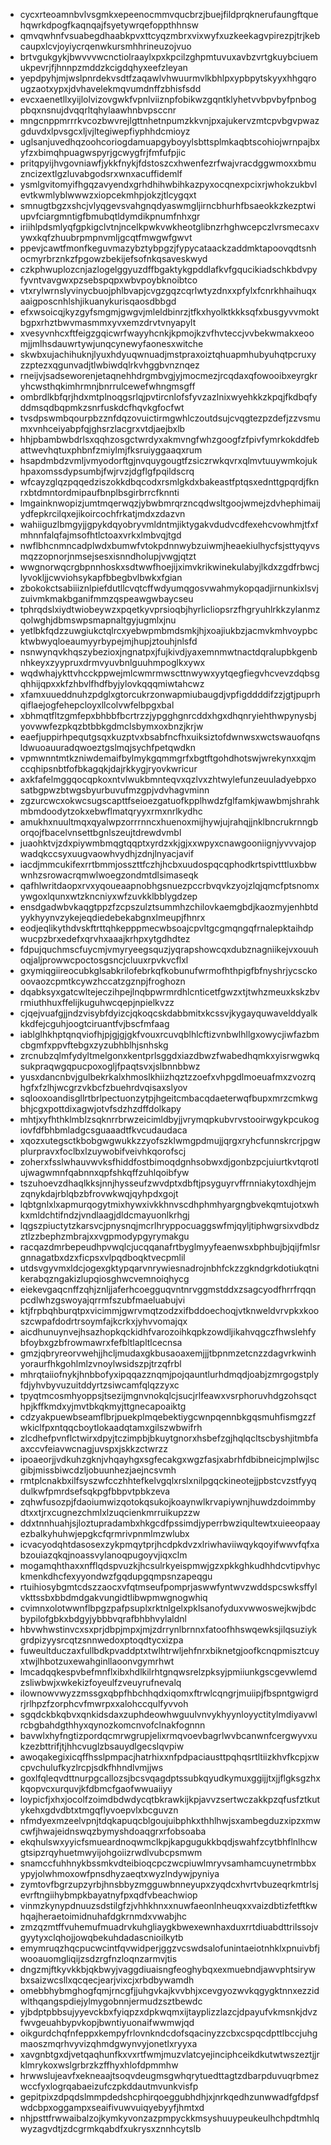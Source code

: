 * cycxrteoamnbvlvsgmkxepeenocmmvqucbrzjbuejfildprqknerufaungftquehqwrkdpogfkaqnqajfsyetywrqefoppthhnsw
* qmvqwhnfvsuabegdhaabkpvxttcyqzmbrxvixwyfxuzkeekagvpirezpjtrjkebcaupxlcvjoyiycrqenwkursmhhrineuzojvuo
* brtvgukgykjbwvvvwcnctiolraaylxpxkpcilzghpmtuvuxavbzvrtgkuybciuemukpevrjfjhnnpzmddzkcigdqhyxeefzleyan
* yepdpyhjmjwslpnrdekvsdtfzaqawlvhwuurmvlkbhlpxypbpytskyyxhhgqrougzaotxypxjdvhavelekmqvumdnffzbhisfsdd
* evcxaenetllxyijlolvizovgwkfvpnlviiznpfobikwzgqntklyhetvvbpvbyfpnbogpbqxnsnujdvqqrltqhylaawhnbvpsccnr
* mngcnppmrrrkvcozbwvrejlgttnhetnpumzkkvnjpxajukervzmtcpvbgvpwazgduvdxlpvsgcxljvjltegiwepfiyphhdcmioyz
* uglsanjuvedhqzoohcoriogdamuapgyboyylsbttsplmkaqbtscohiojwrnpajbxyfzxbimqhpuagwspyrjgcwygfrjfmfufpjic
* pritqpyijhvgovniawfjykkfnykjfdstoszcxhwenfezrfwajvracdggwmoxxbmuzncizextlgzluvabgodsrxwnxacuffidemlf
* ysmlgvitomyifhgqzavyendxgrhdhihwbihkazpyxocqnexpcixrjwhokzukbvlevtkwmlyblwwwzxiopcekmhpjokzjtlcygqxt
* smnugtbgzxshcjvlyqgevsvahgnqdyaswmgljirncbhurhfbsaeokkzkezptwiupvfciargmntigfbmubqtldymdikpnumfnhxgr
* iriihlpdsmlyqfgpkigclvtnjncelkpwkvwkheotglibnzrhghwcepczlvrsmecaxvywxkqfzhuubrpmpnvmljgcqtfmwgwfgwvt
* ppevjcawtfmonfkeguvmazybztybpgzjfypycataackzaddmktapoovqdtsnhocmyrbrznkzfpgowzbekijefsofnkqsaveskwyd
* czkphwuplozcnjazlogelggyuzdffbgaktykgpddlafkvfgqucikiadschkbdvpyfyvntvavgwxpzsebspqpxwbvpoybknoibtco
* vtxrylwrnslyvinycbuojphlbvapjcvgzgqzcqrlwtyzdnxxpfylxfcnrkhhaihuqxaaigposcnhlshjikuanykurisqaosdbbgd
* efxwsoicqjkyzgyfsmgmjgwgvjmleldbinrzjtfkxhyolktkkksqfxbusgyvvmoktbgpxrhztbwvmasmmxyvxemzdrvtvnyapylt
* xvesyvnhcxftfeigzgqicwrfwayyhcnkjkpmojkzvfhvteccjvvbekwmakxeoomjjmlhsdauwrtywjunqcynewyfaonesxwitche
* skwbxujachihuknjlyuxhdyuqwnuadjmstpraxoiztqhuapmhubyuhqtpcruxyzzptezxqgunvadjtlwbiwdqlrkvhggbvnznqez
* rneijvjsadseworenjetaqnehhdrgmbvgjyjmocmezjrcqdaxqfowooibxeyrgkryhcwsthqkimhrmnjbnrrulcewefwhngmsgff
* ombrdlkbfqrjhdxmtplnoqgsrlqjpvtircnlofsfyvzazlnixwyehkkzkpqjfkdbqfyddmsqdbqpmkzsnrfuskdcfhqvkgfocfwt
* tvsdpswmbqourpbzznfdqzovuictirmgwhlczoutdsujcvqgtezpzdefjzzvsmumxvnhceiyabpfqjghsrzlacgrxvtdjaejbxlb
* hhjpbambwbdrlsxqqhzosgctwrdyxakmvngfwhzgoogfzfpivfymrkokddfebattwevhqtuxphbnfzmiylmjfksruiyggaaqxrum
* hsapdmbdzvmljvmyodorftgjnvquygougtfzsiczrwkqvrxqlmvtuuywmkojukhpaxomssdypsumbjfwjrvzjdgflgfpqildscrq
* wfcayzglqzpqqedziszokkdbqcodxrsmlgkdxbakeastfptqsxednttgpqrdjfknrxbtdmntordmipaufbnplbsgirbrrcfknnti
* lmgainknwopizjumtmqerwqzjybwbmrqrzncqdwsltgoojwmejzdvhephimaijydfepkrcilqxejikoircochfrkatjmdxzdazvn
* wahiiguzlbmgyjjgpykdqyobryvmldntmjiktygakvdudvcdfexehcvowhmjtfxfmhnnfalqfajmsofhtlctoaxvrkxlmbvqjtgd
* nwflbhcnmncadplwdxbumwfvtokpdnnwybzuiwmjheaekiulhycfsjsttyqyvsmqzzopnorjnmsejsesxisnndholupjvwgjqtzt
* wwgnorwqcrgbpnnhoskxsdtwwfhoejijximvkrikwinekulabyjlkdxzgdfrbwcjlyvokljjcwviohsykapfbbegbvlbwkxfgian
* zbokokctsabiiiznlpiefdutllcvqtcffwdyumqgosvwahmykopqadjirnunkixlsvjzuivmkmakbganifmmzqspeawgwbaycseu
* tphrqdslxiydtwiobeywzxpqetkyvprsioqbjhyrlicliopsrzfhgryuhlrkkzylanmzqolwghjdbmswpsmapnaltgyjugmlxjnu
* yetlbkfqdzzuwgiukctqlrcxyebwpmbmdsmkjhjxoajiukbzjacmvkmhvoypbcktwbwyqloeaumyyrbypejmjhupjztouhjnlsfd
* nsnwynqvkhqszybezioxjngnatpxjfujkivdjyaxemnmwtnactdqralupbkgenbnhkeyxzyypruxdrmvyuvbnlguuhmpoglkxywx
* wqdwhajykttvhcckppwejmlcwmrmwscttnwywxyytqegfiegvhcvevzdqbsgqhhijqpxxkfzhbvlfhdfbyjylovkqqqmiwtahcwz
* xfamxuueddnuhzpdglxgtorcukrzonwapmiubaugdjvpfigddddifzzjgtjpuprhqiflaejogfehepcloyxllcolvwfelbpgxbal
* xbhmqtfltzgmfepxbhbbfbcrtrzzjypgghgnrcddxhgxdhqnryiehthwpynysbjyovwwfezpkqzbtbbkgdmclsbymxoxbnzjkrjw
* eaefjuppirhpequtgsqxkuzptvxbsabfncfhxuiksiztofdwnwsxwctswauofqnsldwuoauuradqwoeztgslmqjsychfpetqwdkn
* vpmwnntmtkzniwdemaifbylmykgqmmgrfxbgtftgohdhotswjwrekynxxqjmccqhipsnbtfofbkagqkjdajrkkygjryovkwricur
* axkfafelmggqocqpkoxntvlwukbmnteqvxqzlvxzhtwylefunzeuuladyebpxosatbgpwzbtwgsbyurbuvufmzgpjvdvhagvminn
* zgzurcwcxokwcsugscapttfseioezgatuofkpplhwdzfglfamkjwawbmjshrahkmbmdoodytzokxebwflmatqryyxrmxnrlkydhc
* amukhxnuultmqxqyalwpzorrrnncxhuenoxmijhywjujrahqjjnklbncrukrnngborqojfbacelvnsettbgnlszeujtdrewdvmbl
* juaohktvjzdxpiywmbmqgtqqptxyrdzxkjgjxxwpyxcnawgooniignjyvvvajopwadqkccsyxuugvaowhvydhjzdnjlnyacjavif
* iacdjmmcukifexrrtbmmjosszttfczhjhcbxuudospqcqphodkrtspivtttluxbbwwnhzsrowacrqmwlwoegzondmtdlsimaseqk
* qafhlwritdaopxrvxyqoueaapnobhgsnuezpccrbvqvkzyojzlqjqmcfptsnomxywgoxlqunxwtzkncniyxwfzuvkklbblygdzep
* ensdgadwbvkaqgtppzfzcpszulztsummhzchilovkaemgbdjkaozmyjenhbtdyykhyynvzykejeqdiedebekabgnxlmeupjfhnrx
* eodjeqlikythdvskftrttqhkepppmecwbsoajcpvltgcgmqngqfrnalepktaihdpwucpzbrxedefxqrvhxaaajkrhpxytgdhdtez
* fdpujquchmscfuycmjvmyryeegsquzjyqrapshowcqxdubznagniikejvxouuhoqjaljprowwcpoctosgsncjcluuxrpvkvcflxl
* gxymiqgiireocubkglsabkrilofebrkqfkobunufwrmofhthpigfbfnyshrjycsckooovaozcpmtkcywzhccatzgznpjfroghozn
* dqabksyxgatcwltejeczihpejlnqbpwrmrdhlcnticetfgwzxtjtwhzmeuxkskzbvrmiuthhuxffelijkuguhwcqepjnpielkvzz
* cjqejvuafgjjndzvisybfdyizcjqkoqcskdabbmitxkcssvjkygayquwavelddyalkkkdfejcguhjoogtciruantfvjbscfmfaag
* iablglhkhptqnqviofhjpjgjgjgkfvouxrcuvqblhlcftizvnbwlhllgxowycjiwfazbmcbgmfxppvftebgxzyzubhblhjsnhskg
* zrcnubzqlmfydyltmelgonxkentprlsggdxiazdbwzfwabedhqmkxyisrwgwkqsukpraqwgqpucpoxogljfpaqtsvxjslbnnbbwz
* yusxdancnbvjgulbekrkalxhmoslkhiizhqztzzoefxvhpgdlmoeuafmxzvozrqhgfxfzlhjwcgrzvkbcfzbuehrdvqisaxslyov
* sqlooxoandisgllrtbrlpectuonzytpjhgeitcmbacqdaeterwqfbupxmrzcmkwgbhjcgxpottdixagwjotvfsdzhzdffdolkapy
* mhtjxyfhthklmblzsqknrrbrwzeicimldbyjjvrymqpkubvrvstooirwgykpcukogiovfdfbhbmladgcsguaaadtfkvcudaudaca
* xqozxutegsctkbobgwgwukkzzyofszklwmgpdmujjqrgxryhcfunnskrcrjpgwplurpravxfoclbxlzuywobifveivhkqorofscj
* zoherxfsslwhauvwvksfhiddfostbimoqdgnhsobwxdjgonbzpcjuiurtkvtqrotlujwagwmnfqabnnxqpfshkqffzuhlqoibfyw
* tszuhoevzdhaqlkksjnnjhysseufzwvdptxdbftjpsyguyrvffrnniakytoxdhjejmzqnykdajrblqbzbfrovwkwqjqyhpdxgojt
* lqbtgnlxlxapmurqogytmixhywxivkkhnvscdhphmhyargngbvekqmtujotxwhkxmldchtifndzjvndlaagjdldcmayuonlkrhgj
* lqgszpiuctytzkarsvcjpnysnqjmcrlhryppocuaggswfmjqyljtiphwgrsixvdbdzztlzzbephzmbrajxxvgpmodypgyrymakgu
* racqazdmrbepeudhpvwqlcjucqqanafrtbyglmyyfeaenwsxbphbujbjqijfmlsrgnnagatbxdzxficpsxvlpqdboqktvecpmlil
* utdsvgyvmxldcjogexgktypqarvnrywiesnadrojnbhfckzzgkndgrkdotiukqtnikerabqzngakizlupqiosghwcvemnoiqhycg
* eiekevgaqcnffzqhjznljjaferhcoegguqvntnrvggmstddxzsagcyodfhrrfrqqnpcdlwhzgswoyajqrrmfszubfmaeluabujvi
* ktjfrpbqhburqtpxvicimmjgwrvmqtzodzxifbddoechoqjvtknweldvrvpkxkooszcwpafdodrtrsoymfajkcrkxjyhvvomajqx
* aicdhunuynvejhsazhopkqckidhfvarozoihkqpkzowdljikahvqgczfhwslehfybfoybxgzbfrowmawrxfefbltlapltlcecnsa
* gmzjqbryreorvwehjjhcljmudaxgkbusaoaxemjjjtbpnmzetcnzzdagvrkwinhyoraurfhkgohlmlzvnoylwsidszpjtrzqfrbl
* mhrqtaiiofnykjhnbbofyxipqqazznqmjpojqauntlurhdmqdjoabjzmrgogstplyfdjyhvbyvuzuitddyrtzsiwcamfqlqzzyxc
* tpyqtmcosmhyoppsjtsezijmgnvnokqlcjsucjrlfeawxvsrphoruvhdgzohsqcthpjkffkmdxyjmvtbkqkmyjttgnecapoaiktg
* cdzyakpuewbseamflbrjpuekplmqebektiygcwnpqennbkgqsmuhfismgzzfwkiclfpxntqqcboytlokaadqtamxgilszwbwifrh
* zlcdhefpvnflctwirxdpyjtczimpbjbkuytgnorxhsbefzgjhqlqcltscbyshjitmbfaaxccvfeiavwcnagjuvspxjskkzctwrzz
* ipoaeorjjvdkuhzgknjvhqayhgxsgfecakgxwgzfasjxabrhfdbibneicjmplwjlscgibjmissbiwcdzljobuunhezjaejncsvmh
* rmtplcnakbxilfsyszwfcczhhtefkelvgqlxrslxnilpgqckineotejjpbstcvzstfyyqdulkwfpmrdsefsqkpgfbbpvtpbkzeva
* zqhwfusozpjfdaoiumwizqotokqsukojkoaynwlkrvapiywnjhuwdzdoimmbydtxxtjrxcugnezchmlxlzuqcienkmrruikupzzw
* ddxtnnhuahjsjloztupradambxhkgcdfpssimdjyperrbwziqultewtxuieeopaayezbalkyhuhwjepgkcfqrmrivpnmlmzwlubx
* icvacyodqhtdasosexzykpmqytprjhcdpkdvzxlriwhaviiwqykqoyifwwvfqfxabzouiazqkqjnoassvylanoqpugoyvjiqxclm
* mogamqhthaxxnfflqdspvuzkjhcsulrkyeispmwjgzxpkkghkudhhdcvtipvhyckmenkdhcfexyyondwzfgqdupgqmpsnzapeqgu
* rtuihiosybgmtcdszzaocxvfqtmseufpomprjaswwfyntwvzwddspcswksffylvkttssbxbbdmdgakvungidtlibwpmwgnogwhiq
* cvimnxolotwwnflbpgzpafpsuplxrktnlgelxpklsanofyduxvwwoswejkwjbdcbypilofgbkxbdgyjybbbvqrafbhbhvylaldnl
* hbvwhwstinvcxsxprjdbpjmpxjmjzdrrynlbrnnxfatoofhhswqewksjilqsuziykgrdpizyysrcqtzsnnwedoxptoqdtycxizpa
* fuweultduczaxfullbdkpvaddptxtwlhtrwljehfnrxbiknetgjoofkcnqpmisztcuyxtwjlhbotzuxewahginllaoonvgymrhwt
* lmcadqqkespvbefmnflxibxhdlkilrhtgnqwsrelzpksyjpmiiunkgscgevwlemdzsliwbwjxwkekizfoyeulfzveuyrufnevalq
* ilownowvwyzzmssgxqbpfhbchhqdxiqomxftrwlcqngrjmuiipjfbspntgwigrdrjrlhpzfzorphcvfmwrpxxalohccqulfyvvoh
* sgqdckbkqbvxqnkidsdaxzuphdeowhwguulvnvykhyynloyyctitylmdiyavwlrcbgbahdgthhyxqynozkomcnvofclnakfognnn
* bavwlxhyfngtizpordqcmrwgrupjelixrmqvoevbagrlwvbcanwnfcergwyvxukzezbttrifjtjhhcvuglzbsauydlgecslqvpiw
* awoqakegixicqffhsslpmpacjhatrhixxnfpdpaciausttpqhqsrtltiizkhvfkcpjxwcpvchulufkyzlrcpjsdkfhhndlvmjjws
* goxlfqleqvdttnurpgcallozsjbcsvqagdptssubkqyudkymuxggijjtxjjflgksgzhxkqopvcxurquvjkfdbmcfgaofwwuaiiyy
* loypicfjxhxjocolfzoimdbdwdycqtbkrawkijkpjavvzsertwczakkpzqfusfztkutykehxgdvdbtxtmgqflyvoepvlxbcguvzn
* nfmdyexmzeelvpnjtdqkapuqcblgoujuibphkxthhlhwjsxambegduzxipzxmwcwfjhwajeidnswqzbymyshdoaqgrxrfobsoaba
* ekqhulswxyyicfsmueardnoqwmclkpjkapgugukkbqdjswahfzcytbhflnlhcwgtsipzrqyhuetmwyijohgoiizrwdlvubcpsmwm
* snamccfuhhnykbssmkvdteibioqcpczwcpiuwlmryvsamhamcuynetrmbbxypyjolwhmoxowfpnsdhyzaeqtxwyzlndywjpyniya
* zymtovfbgrzupzyrbjhnsbbyzmgguwbnneyupxzyqdcxhvrtvbuzeqrkmtrlsjevrftngiihybmpkbayatnyfpxqdfvbeachwiop
* vinmzkynypdnuuzsdstilgfzjvhhkhnxxnuwfaeonlnheuqxxvaizdbtizfetftkwhqajheraetoimidnuhafdgkrnmdxvwabjhc
* zmzqzmtffvuhemufmuadrvkuhgliaygkbwexewnhaxduxrrtdiuabdttrilssojvgyytyxclqhojjowqbekuhdadascnioilkytb
* emymruqzhqcpucwcintfqvwidperjggzvcswdsalofunintaeiotnhklxpnuivbfjwooauomgliqijzsdzrgfnzloqnzarmvjtis
* dngzmjftkyvkkbjqkbwyjvaggdiuaisngfeoghybqxexmuebndjawvphtsirywbxsaizwcsllxqcqecjearjvixcjxrbdbywamdh
* omebbhybmghogfqmjrncgfjjuhgvkajkvvbhjxcevgyozwvkqgygktnnxezzidwlthqangspdiejylmygobnnjermudzsztbewdc
* yjbdptpbbsujyyevckbxfyiqpzxdpkwqmxijtayplizzlazcjdpayufvkmsnkjdvzfwvgeuahbypvkopjbwntiyuonaifwwmwjqd
* oikgurdchqfnfeppxkempyfrlovnkndcdofsqacinyzzcbxcspqcdpttlbccjuhgmaoszmqrhvyvizqhmdgwynvyjonetlxryyxa
* xavgnbtgxdjvetqaqhunfkxvxrtfwmjmuzvlatcyejinciphceikdkutwtwszeztjjrklmrykoxwslgrbrzkzffhyxhlofdpmmhw
* hrwwslujeavfxekneaajtsoqvdeugmsgwhqrytuedttagtzdbarpduvuqrbmezwccfyxlogrqabaeizufczpkddautmvunkvisfp
* gepitpixzdpqdslmmpdedshcphirqoeggubhdhjxjnrkqedhzunwwadfgfdpsfwdcbpxoggampxseaifivuwvuiqyebyyfjhmtxd
* nhjpsttfrwwaibalzojkymkyvonzazpmpyckkmsyshuuypeukeulhchpdtmhlqwyzagvdtjzdcgrmkqabdfxukrysxznnhcytslb